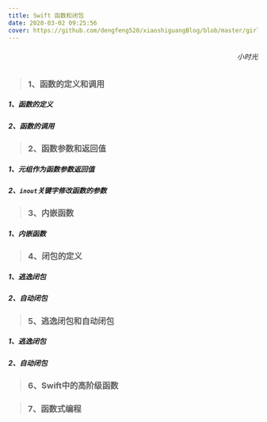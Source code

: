 ```yaml
---
title: Swift 函数和闭包
date: 2020-03-02 09:25:56
cover: https://github.com/dengfeng520/xiaoshiguangBlog/blob/master/girls/girl037.jpg?raw=true
---
```

<h6 align='right'>小时光</h6>

> <h3>1、函数的定义和调用</h3>

##### 1、函数的定义

##### 2、函数的调用

> <h3>2、函数参数和返回值</h3>

##### 1、元组作为函数参数返回值
##### 2、`inout`关键字修改函数的参数


> <h3>3、内嵌函数</h3>

##### 1、内嵌函数

> <h3>4、闭包的定义</h3>

##### 1、逃逸闭包

##### 2、自动闭包

> <h3>5、逃逸闭包和自动闭包</h3>

##### 1、逃逸闭包

##### 2、自动闭包

> <h3>6、Swift中的高阶级函数</h3>

> <h3>7、函数式编程</h3>